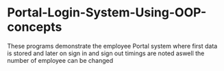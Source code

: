 # Portal-Login-System-Using-OOP-concepts
These programs demonstrate the employee Portal system where first data is stored and later on sign in and sign out timings are noted aswell the number of employee can be changed
